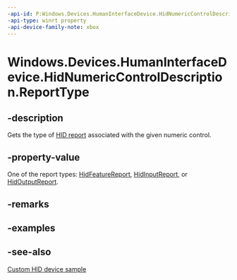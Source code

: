 ```yaml
---
-api-id: P:Windows.Devices.HumanInterfaceDevice.HidNumericControlDescription.ReportType
-api-type: winrt property
-api-device-family-note: xbox
---
```


<!-- Property syntax
public Windows.Devices.HumanInterfaceDevice.HidReportType ReportType { get; }
-->

# Windows.Devices.HumanInterfaceDevice.HidNumericControlDescription.ReportType

## -description

Gets the type of [HID report](https://docs.microsoft.com/windows-hardware/drivers/hid/introduction-to-hid-concepts#reports) associated with the given numeric control.

## -property-value

One of the report types: [HidFeatureReport](hidfeaturereport.md), [HidInputReport](hidinputreport.md), or [HidOutputReport](hidoutputreport.md).

## -remarks

## -examples

## -see-also

[Custom HID device sample](https://github.com/Microsoft/Windows-universal-samples/tree/6370138b150ca8a34ff86de376ab6408c5587f5d/Samples/CustomHidDeviceAccess)

